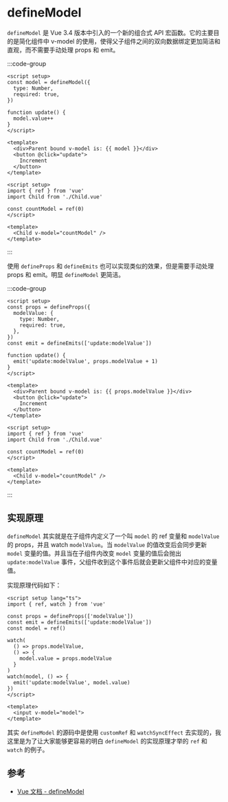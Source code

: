 # defineModel

`defineModel` 是 Vue 3.4 版本中引入的一个新的组合式 API 宏函数。它的主要目的是简化组件中 v-model 的使用，使得父子组件之间的双向数据绑定更加简洁和直观，而不需要手动处理 props 和 emit。

:::code-group

```vue [Child.vue]
<script setup>
const model = defineModel({
  type: Number,
  required: true,
})

function update() {
  model.value++
}
</script>

<template>
  <div>Parent bound v-model is: {{ model }}</div>
  <button @click="update">
    Increment
  </button>
</template>
```

```vue [Parent.vue]
<script setup>
import { ref } from 'vue'
import Child from './Child.vue'

const countModel = ref(0)
</script>

<template>
  <Child v-model="countModel" />
</template>
```

:::

使用 `defineProps` 和 `defineEmits` 也可以实现类似的效果，但是需要手动处理 props 和 emit。明显 `defineModel` 更简洁。

:::code-group

```vue [Child.vue]
<script setup>
const props = defineProps({
  modelValue: {
    type: Number,
    required: true,
  },
})
const emit = defineEmits(['update:modelValue'])

function update() {
  emit('update:modelValue', props.modelValue + 1)
}
</script>

<template>
  <div>Parent bound v-model is: {{ props.modelValue }}</div>
  <button @click="update">
    Increment
  </button>
</template>
```

```vue [Parent.vue]
<script setup>
import { ref } from 'vue'
import Child from './Child.vue'

const countModel = ref(0)
</script>

<template>
  <Child v-model="countModel" />
</template>
```

:::

## 实现原理

`defineModel` 其实就是在子组件内定义了一个叫 `model` 的 ref 变量和 `modelValue` 的 props，并且 watch `modelValue`。当 `modelValue` 的值改变后会同步更新 `model` 变量的值。并且当在子组件内改变 `model` 变量的值后会抛出 `update:modelValue` 事件，父组件收到这个事件后就会更新父组件中对应的变量值。

实现原理代码如下：

```vue
<script setup lang="ts">
import { ref, watch } from 'vue'

const props = defineProps(['modelValue'])
const emit = defineEmits(['update:modelValue'])
const model = ref()

watch(
  () => props.modelValue,
  () => {
    model.value = props.modelValue
  }
)
watch(model, () => {
  emit('update:modelValue', model.value)
})
</script>

<template>
  <input v-model="model">
</template>
```

其实 `defineModel` 的源码中是使用 `customRef` 和 `watchSyncEffect` 去实现的，我这里是为了让大家能够更容易的明白 `defineModel` 的实现原理才举的 `ref` 和 `watch` 的例子。

## 参考

- [Vue 文档 - defineModel](https://cn.vuejs.org/api/sfc-script-setup.html#definemodel)
